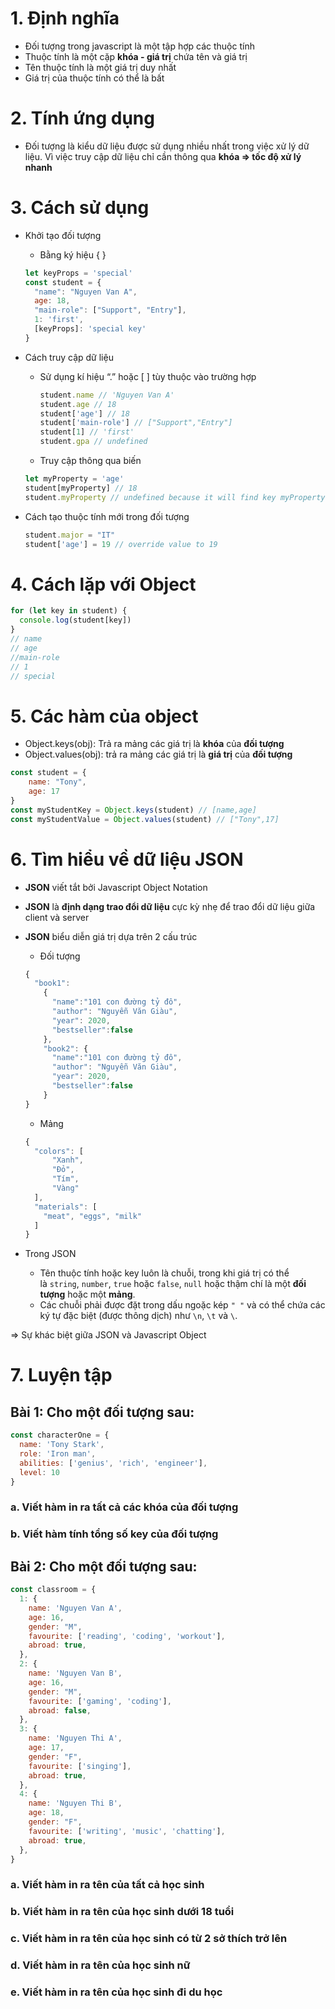 # 1. Định nghĩa

- Đối tượng trong javascript là một tập hợp các thuộc tính
- Thuộc tính là một cặp **khóa - giá trị** chứa tên và giá trị
- Tên thuộc tính là một giá trị duy nhất
- Giá trị của thuộc tính có thể là bất

# 2. Tính ứng dụng

- Đối tượng là kiểu dữ liệu được sử dụng nhiều nhất trong việc xử lý dữ liệu. Vì việc truy cập dữ liệu chỉ cần thông qua **khóa ⇒ tốc độ xử lý nhanh**

# 3. Cách sử dụng

- Khởi tạo đối tượng
    - Bằng ký hiệu { }
    
    ```jsx
    let keyProps = 'special'
    const student = {
      "name": "Nguyen Van A",
      age: 18,
      "main-role": ["Support", "Entry"],
      1: 'first',
      [keyProps]: 'special key'
    }
    ```
    
- Cách truy cập dữ liệu
    - Sử dụng kí hiệu “.” hoặc [ ] tùy thuộc vào trường hợp
        
        ```jsx
        student.name // 'Nguyen Van A'
        student.age // 18
        student['age'] // 18
        student['main-role'] // ["Support","Entry"]
        student[1] // 'first'
        student.gpa // undefined
        ```
        
    - Truy cập thông qua biến
    
    ```jsx
    let myProperty = 'age'
    student[myProperty] // 18
    student.myProperty // undefined because it will find key myProperty
    ```
    
- Cách tạo thuộc tính mới trong đối tượng
    
    ```jsx
    student.major = "IT"
    student['age'] = 19 // override value to 19
    ```
    

# 4. Cách lặp với Object

```jsx
for (let key in student) {
  console.log(student[key])
}
// name
// age
//main-role
// 1
// special
```

# 5. Các hàm của object

- Object.keys(obj): Trả ra mảng các giá trị là **khóa** của **đối tượng**
- Object.values(obj): trả ra mảng các giá trị là **giá trị** của **đối tượng**

```jsx
const student = {
	name: "Tony",
	age: 17
}
const myStudentKey = Object.keys(student) // [name,age]
const myStudentValue = Object.values(student) // ["Tony",17]
```

# 6. Tìm hiểu về dữ liệu JSON

- **JSON** viết tắt bởi Javascript Object Notation
- **JSON** là **định dạng trao đổi dữ liệu** cực kỳ nhẹ để trao đổi dữ liệu giữa client và server
- **JSON** biểu diễn giá trị dựa trên 2 cấu trúc
    - Đối tượng
    
    ```jsx
    {
      "book1":
        {
          "name":"101 con đường tỷ đô",
          "author": "Nguyễn Văn Giàu",
          "year": 2020,
          "bestseller":false
        },
        "book2": {
          "name":"101 con đường tỷ đô",
          "author": "Nguyễn Văn Giàu",
          "year": 2020,
          "bestseller":false
        }
    }
    ```
    
    - Mảng
    
    ```jsx
    {
      "colors": [
          "Xanh",
          "Đỏ",
          "Tím",
          "Vàng"
      ],
      "materials": [
        "meat", "eggs", "milk"
      ]
    }
    ```
    
- Trong JSON
    - Tên thuộc tính hoặc key luôn là chuỗi, trong khi giá trị có thể là `string`, `number`, `true` hoặc `false`, `null` hoặc thậm chí là một **đối tượng** hoặc một **mảng**.
    - Các chuỗi phải được đặt trong dấu ngoặc kép `" "` và có thể chứa các ký tự đặc biệt (được thông dịch) như `\n`, `\t` và `\`.

⇒ Sự khác biệt giữa JSON và Javascript Object

# 7. Luyện tập

## Bài 1: Cho một đối tượng sau:

```jsx
const characterOne = {
  name: 'Tony Stark',
  role: 'Iron man',
  abilities: ['genius', 'rich', 'engineer'],
  level: 10
}
```

### a. Viết hàm in ra tất cả các khóa của đối tượng

### b. Viết hàm tính tổng số key của đối tượng

## Bài 2: Cho một đối tượng sau:

```jsx
const classroom = {
  1: {
    name: 'Nguyen Van A',
    age: 16,
    gender: "M",
    favourite: ['reading', 'coding', 'workout'],
    abroad: true,
  },
  2: {
    name: 'Nguyen Van B',
    age: 16,
    gender: "M",
    favourite: ['gaming', 'coding'],
    abroad: false,
  },
  3: {
    name: 'Nguyen Thi A',
    age: 17,
    gender: "F",
    favourite: ['singing'],
    abroad: true,
  },
  4: {
    name: 'Nguyen Thi B',
    age: 18,
    gender: "F",
    favourite: ['writing', 'music', 'chatting'],
    abroad: true,
  },
}
```

### a. Viết hàm in ra tên của tất cả học sinh

### b. Viết hàm in ra tên của học sinh dưới 18 tuổi

### c. Viết hàm in ra tên của học sinh có từ 2 sở thích trở lên

### d. Viết hàm in ra tên của học sinh nữ

### e. Viết hàm in ra tên của học sinh đi du học